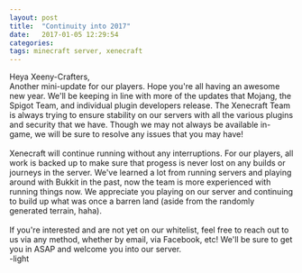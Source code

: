 ```yaml
---
layout: post
title:  "Continuity into 2017"
date:   2017-01-05 12:29:54
categories: 
tags: minecraft server, xenecraft
---
```

Heya Xeeny-Crafters,
<br>
Another mini-update for our players. Hope you're all having an awesome new year. We'll be keeping in line with more of the updates that Mojang, the Spigot Team, and individual plugin developers release. The Xenecraft Team is always trying to ensure stability on our servers with all the various plugins and security that we have. Though we may not always be available in-game, we will be sure to resolve any issues that you may have!
<br><br>
Xenecraft will continue running without any interruptions. For our players, all work is backed up to make sure that progess is never lost on any builds or journeys in the server. We've learned a lot from running servers and playing around with Bukkit in the past, now the team is more experienced with running things now. We appreciate you playing on our server and continuing to build up what was once a barren land (aside from the randomly generated terrain, haha).
<br><br>
If you're interested and are not yet on our whitelist, feel free to reach out to us via any method, whether by email, via Facebook, etc! We'll be sure to get you in ASAP and welcome you into our server.
<br>
-<span class="lightSig">light</span>
